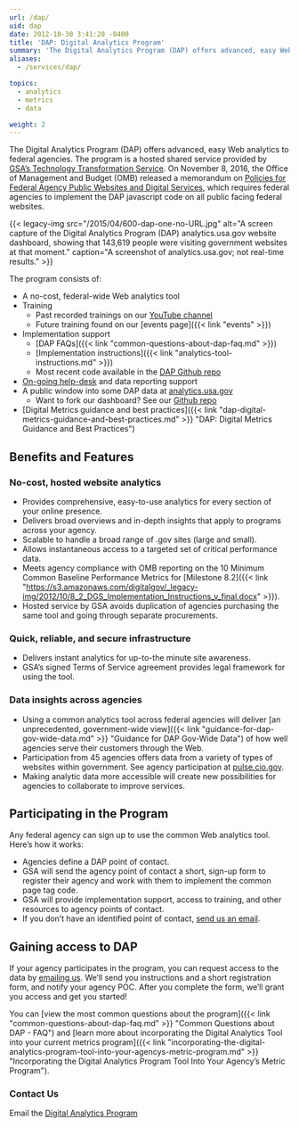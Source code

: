```yaml
---
url: /dap/
uid: dap
date: 2012-10-30 3:41:20 -0400
title: 'DAP: Digital Analytics Program'
summary: 'The Digital Analytics Program (DAP) offers advanced, easy Web analytics to federal agencies.'
aliases:
  - /services/dap/

topics:
  - analytics
  - metrics
  - data

weight: 2
---
```


The Digital Analytics Program (DAP) offers advanced, easy Web analytics to federal agencies. The program is a hosted shared service provided by <a href="http://www.gsa.gov/portal/category/25729" target="_blank">GSA&#8217;s Technology Transformation Service</a>. On November 8, 2016, the Office of Management and Budget (OMB) released a memorandum on <a href="https://obamawhitehouse.archives.gov/sites/default/files/omb/memoranda/2017/m-17-06.pdf" target="_blank">Policies for Federal Agency Public Websites and Digital Services</a>, which requires federal agencies to implement the DAP javascript code on all public facing federal websites.

{{< legacy-img src="/2015/04/600-dap-one-no-URL.jpg" alt="A screen capture of the Digital Analytics Program (DAP) analytics.usa.gov website dashboard, showing that 143,619 people were visiting government websites at that moment." caption="A screenshot of analytics.usa.gov; not real-time results." >}}

The program consists of:

  * A no-cost, federal-wide Web analytics tool
  * Training
      * Past recorded trainings on our <a href="https://www.youtube.com/playlist?list=PLd9b-GuOJ3nFwlyvLFUtmDpYFKezhot8P" target="_blank">YouTube channel</a>
      * Future training found on our [events page]({{< link "events" >}})
  * Implementation support
      * [DAP FAQs]({{< link "common-questions-about-dap-faq.md" >}})
      * [Implementation instructions]({{< link "analytics-tool-instructions.md" >}})
      * Most recent code available in the <a href="https://github.com/digital-analytics-program/gov-wide-code" target="_blank">DAP Github repo</a>
  * [On-going help-desk](mailto:dap@support.digitalgov.gov) and data reporting support
  * A public window into some DAP data at [analytics.usa.gov](https://analytics.usa.gov)
      * Want to fork our dashboard? See our [Github repo](https://github.com/18F/analytics.usa.gov)
  * [Digital Metrics guidance and best practices]({{< link "dap-digital-metrics-guidance-and-best-practices.md" >}} "DAP: Digital Metrics Guidance and Best Practices")

## Benefits and Features

### No-cost, hosted website analytics

  * Provides comprehensive, easy-to-use analytics for every section of your online presence.
  * Delivers broad overviews and in-depth insights that apply to programs across your agency.
  * Scalable to handle a broad range of .gov sites (large and small).
  * Allows instantaneous access to a targeted set of critical performance data.
  * Meets agency compliance with OMB reporting on the 10 Minimum Common Baseline Performance Metrics for [Milestone 8.2]({{< link "https://s3.amazonaws.com/digitalgov/_legacy-img/2012/10/8_2_DGS_Implementation_Instructions_v_final.docx" >}}).
  * Hosted service by GSA avoids duplication of agencies purchasing the same tool and going through separate procurements.

### Quick, reliable, and secure infrastructure

  * Delivers instant analytics for up-to-the minute site awareness.
  * GSA&#8217;s signed Terms of Service agreement provides legal framework for using the tool.

### Data insights across agencies

  * Using a common analytics tool across federal agencies will deliver [an unprecedented, government-wide view]({{< link "guidance-for-dap-gov-wide-data.md" >}} "Guidance for DAP Gov-Wide Data") of how well agencies serve their customers through the Web.
  * Participation from 45 agencies offers data from a variety of types of websites within government. See agency participation at <a href="https://pulse.cio.gov/" target="_blank">pulse.cio.gov</a>.
  * Making analytic data more accessible will create new possibilities for agencies to collaborate to improve services.

## Participating in the Program

Any federal agency can sign up to use the common Web analytics tool. Here&#8217;s how it works:

  * Agencies define a DAP point of contact.
  * GSA will send the agency point of contact a short, sign-up form to register their agency and work with them to implement the common page tag code.
  * GSA will provide implementation support, access to training, and other resources to agency points of contact.
  * If you don&#8217;t have an identified point of contact, [send us an email](mailto:dap@support.digitalgov.gov).

## Gaining access to DAP

If your agency participates in the program, you can request access to the data by [emailing us](mailto:dap@support.digitalgov.gov). We&#8217;ll send you instructions and a short registration form, and notify your agency POC. After you complete the form, we&#8217;ll grant you access and get you started!

You can [view the most common questions about the program]({{< link "common-questions-about-dap-faq.md" >}} "Common Questions about DAP - FAQ") and [learn more about incorporating the Digital Analytics Tool into your current metrics program]({{< link "incorporating-the-digital-analytics-program-tool-into-your-agencys-metric-program.md" >}} "Incorporating the Digital Analytics Program Tool Into Your Agency’s Metric Program").

### Contact Us

Email the [Digital Analytics Program](mailto:dap@support.digitalgov.gov)
